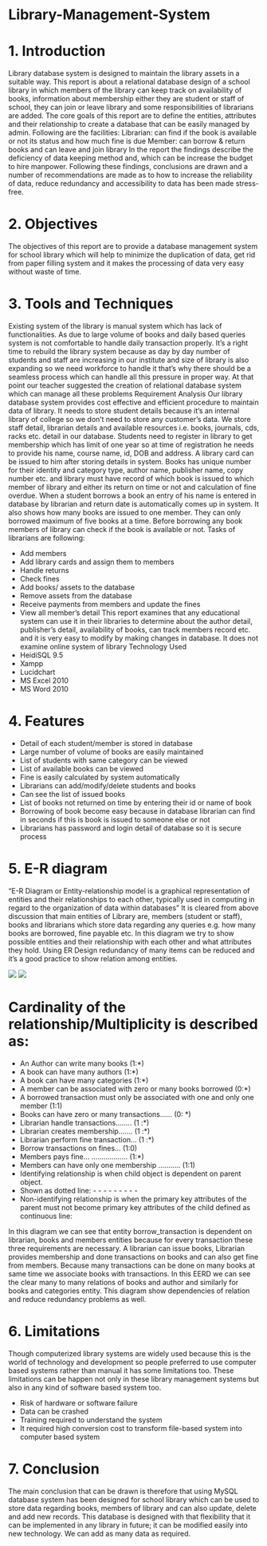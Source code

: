 # Library-Management-System
# 1.	Introduction
Library database system is designed to maintain the library assets in a suitable way. This report is about a relational database design of a school library in which members of the library can  keep track on availability of books, information about membership either they are student or staff of school, they can join or leave library and some responsibilities of librarians are added.
The core goals of this report are to define the entities, attributes and their relationship to create a database that can be easily managed by admin. Following are the facilities:
Librarian: can find if the book is available or not its status and how much fine is due
Member: can borrow & return books and can leave and join library
In the report the findings describe the deficiency of data keeping method and, which can be increase the budget to hire manpower. Following these findings, conclusions are drawn and a number of recommendations are made as to how to increase the reliability of data, reduce redundancy and accessibility to data has been made stress-free.

# 2.	Objectives
The objectives of this report are to provide a database management system for school library which will help to minimize the duplication of data, get rid from paper filling system and it makes the processing of data very easy without waste of time.

# 3.	Tools and Techniques
Existing system of the library is manual system which has lack of functionalities. As due to large volume of books and daily based queries system is not comfortable to handle daily transaction properly.
It’s a right time to rebuild the library system because as day by day number of students and staff are increasing in our institute and size of library is also expanding so we need workforce to handle it that’s why there should be a seamless process which can handle all this pressure in proper way. At that point our teacher suggested the creation of relational database system which can manage all these problems
Requirement Analysis
Our library database system provides cost effective and efficient procedure to maintain data of library. It needs to store student details because it’s an internal library of college so we don’t need to store any customer’s data. We store staff detail, librarian details and available resources i.e. books, journals, cds, racks etc. detail in our database.
Students need to register in library to get membership which has limit of one year so at time of registration he needs to provide his name, course name, id, DOB and address. A library card can be issued to him after storing details in system. 
Books has unique number for their identity and category type, author name,  publisher name, copy number etc. and library must have record of which book is issued to which member of library and either its return on time or not and calculation of fine overdue.
When a student borrows a book an entry of his name is entered in database by librarian and return date is automatically comes up in system. It also shows how many books are issued to one member. They can only borrowed maximum of five books at a time. Before borrowing any book members of library can check if the book is available or not.
Tasks of librarians are following:
* Add members
* Add library cards and assign them to members
* Handle returns
* Check fines
* Add books/ assets to the database
* Remove assets from the database
* Receive payments from members and update the fines
* View all member’s detail
This report examines that any educational system can use it in their libraries to determine about the author detail, publisher’s detail, availability of books, can track members record etc. and it is very easy to modify by making changes in database. It does not examine online system of library
 Technology Used
* HeidiSQL 9.5
* Xampp
* Lucidchart
* MS Excel 2010
* MS Word 2010

# 4.	Features 
* Detail of each student/member is stored in database
* Large number of volume of books are easily maintained 
* List of students with same category can be viewed 
* List of available books can be viewed
* Fine is easily calculated by system automatically
* Librarians can add/modify/delete students and books 
* Can see the list of issued books
* List of books not returned on time by entering their id or name of book 
* Borrowing of book become easy because in database librarian can find in seconds if this is book is issued to someone else or not
* Librarians has password and login detail of database so it is secure process

# 5.	E-R diagram
“E-R Diagram or Entity-relationship model is a graphical representation of entities and their relationships to each other, typically used in computing in regard to the organization of data within databases” 
It is cleared from above discussion that main entities of Library are, members (student or staff), books and librarians which store data regarding any queries e.g. how many books are borrowed, fine payable etc. In this diagram we try to show possible entities and their relationship with each other and what attributes they hold. Using ER Design redundancy of many items can be reduced and it’s a good practice to show relation among entities.

![](images/Capture.JPG)
![](images/Capture4.JPG)


# Cardinality of the relationship/Multiplicity is described as:
* An Author can write many books (1:*)
* A book can have many authors (1:*)
* A book can have many categories (1:*)
* A member can be associated with zero or many books borrowed (0:*)
* A borrowed transaction must only be associated with one and only one member (1:1)
* Books can have zero or many transactions…… (0: *)
* Librarian handle transactions…….. (1 :*)
* Librarian creates membership……. (1 :*)
* Librarian perform fine transaction… (1 :*)
* Borrow transactions on fines… (1:0)
* Members pays fine… ……………… (1:*)
* Members can have only one membership ……….. (1:1) 
* Identifying relationship is when child object is dependent on parent object.
* Shown as dotted line:               - - - - - - - - - 
* Non-identifying relationship is when the primary key attributes of the parent must not become primary key attributes of the child defined as continuous line:                

In this diagram we can see that entity borrow_transaction is dependent on librarian, books and members entities because for every transaction these three requirements are necessary. A librarian can issue books, Librarian provides membership and done transactions on books and can also get fine from members. Because many transactions can be done on many books at same time we associate books with transactions. In this EERD we can see the clear many to many relations of books and author and similarly for books and categories entity. This diagram show dependencies of relation and reduce redundancy problems as well.

# 6.	Limitations
Though computerized library systems are widely used because this is the world of technology and development so people preferred to use computer based systems rather than manual it has some limitations too. These limitations can be happen not only in these library management systems but also in any kind of software based system too.
* Risk of hardware or software failure  
* Data can be crashed
* Training required to understand the system
* It required high conversion cost to transform file-based system into computer based system


# 7.	 Conclusion
The main conclusion that can be drawn is therefore that using MySQL database system has been designed for school library which can be used to store data regarding books, members of library and can also update, delete and add new records. 
This database is designed with that flexibility that it can be implemented in any library in future; it can be modified easily into new technology. We can add as many data as required.

